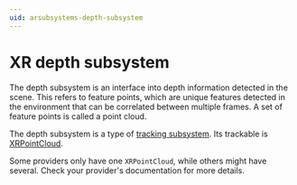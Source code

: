 ```yaml
---
uid: arsubsystems-depth-subsystem
---
```

# XR depth subsystem

The depth subsystem is an interface into depth information detected in the scene. This refers to feature points, which are unique features detected in the environment that can be correlated between multiple frames. A set of feature points is called a point cloud.

The depth subsystem is a type of [tracking subsystem](xref:arsubsystems-manual#tracking-subsystems). Its trackable is [XRPointCloud](xref:UnityEngine.XR.ARSubsystems.XRPointCloud).

Some providers only have one `XRPointCloud`, while others might have several. Check your provider's documentation for more details.

